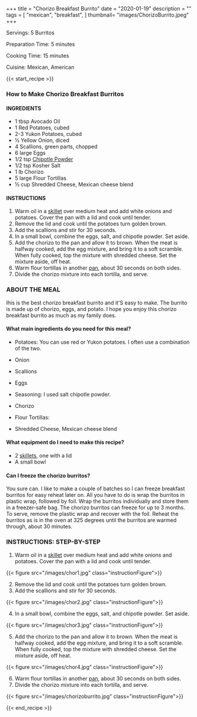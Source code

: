 +++
title = "Chorizo Breakfast Burrito"
date = "2020-01-19"
description = ""  
tags = [
    "mexican",
    "breakfast",
]
thumbnail= "images/ChorizoBurrito.jpeg"
+++

Servings: 5 Burritos <!--more-->

Preparation Time: 5 minutes 

Cooking Time: 15 minutes 

Cuisine: Mexican, American 

{{< start_recipe >}}

### How to Make Chorizo Breakfast Burritos 

#### INGREDIENTS 

* 1 tbsp Avocado Oil 
* 1 Red Potatoes, cubed
* 2-3 Yukon Potatoes, cubed 
* ½ Yellow Onion, diced 
* 4 Scallions, green parts, chopped 
* 6 large Eggs 
* 1/2 tsp [Chipotle Powder](https://amzn.to/3xtJopQ)  
* 1/2 tsp Kosher Salt 
* 1 lb Chorizo 
* 5 large Flour Tortillas 
* ½ cup Shredded Cheese, Mexican cheese blend 

#### INSTRUCTIONS 

1. Warm oil in a [skillet](https://amzn.to/3lhJf3Y) over medium heat and add white onions and potatoes. Cover the pan with a lid and cook until tender.
2. Remove the lid and cook until the potatoes turn golden brown. 
3. Add the scallions and stir for 30 seconds. 
4. In a small bowl, combine the eggs, salt, and chipotle powder. Set aside. 
5. Add the chorizo to the pan and allow it to brown. When the meat is halfway cooked, add the egg mixture, and bring it to a soft scramble. When fully cooked, top the mixture with shredded cheese. Set the mixture aside, off heat. 
6. Warm flour tortillas in another [pan](https://amzn.to/3lhJf3Y), about 30 seconds on both sides. 
7. Divide the chorizo mixture into each tortilla, and serve. 


### ABOUT THE MEAL

Ihis is the best chorizo breakfast burrito and it'S easy to make. The burrito is made up of chorizo, eggs, and potato. I hope you enjoy this chorizo breakfast burrito as much as my family does. 

#### What main ingredients do you need for this meal?

* Potatoes: You can use red or Yukon potatoes. I often use a combination of the two. 

* Onion 

* Scallions

* Eggs 

* Seasoning: I used salt chipotle powder. 

* Chorizo 

* Flour Tortillas: 

* Shredded Cheese, Mexican cheese blend

#### What equipment do I need to make this recipe?

* 2 [skillets](https://amzn.to/3lhJf3Y), one with a lid
* A small bowl 

#### Can I freeze the chorizo burritos? 

You sure can. I like to make a couple of batches so I can freeze breakfast burritos for easy reheat later on. All you have to do is wrap the burritos in plastic wrap, followed by foil. Wrap the burritos individually and store them in a freezer-safe bag. The chorizo burritos can freeze for up to 3 months. To serve, remove the plastic wrap and recover with the foil. Reheat the burritos as is in the oven at 325 degrees until the burritos are warmed through, about 30 minutes. 

### INSTRUCTIONS: STEP-BY-STEP 

1. Warm oil in a [skillet](https://amzn.to/3lhJf3Y) over medium heat and add white onions and potatoes. Cover the pan with a lid and cook until tender.

{{< figure src="/images/chor1.jpg" class="instructionFigure">}}

2. Remove the lid and cook until the potatoes turn golden brown. 
3. Add the scallions and stir for 30 seconds. 

{{< figure src="/images/chor2.jpg" class="instructionFigure">}}

4. In a small bowl, combine the eggs, salt, and chipotle powder. Set aside. 

{{< figure src="/images/chor3.jpg" class="instructionFigure">}}

5. Add the chorizo to the pan and allow it to brown. When the meat is halfway cooked, add the egg mixture, and bring it to a soft scramble. When fully cooked, top the mixture with shredded cheese. Set the mixture aside, off heat. 

{{< figure src="/images/chor4.jpg" class="instructionFigure">}}

6. Warm flour tortillas in another [pan](https://amzn.to/3lhJf3Y), about 30 seconds on both sides. 
7. Divide the chorizo mixture into each tortilla, and serve. 

{{< figure src="/images/chorizoburrito.jpg" class="instructionFigure">}}

{{< end_recipe >}}
